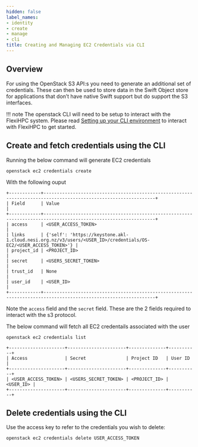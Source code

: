 ```yaml
---
hidden: false
label_names:
- identity
- create
- manage
- cli
title: Creating and Managing EC2 Credentials via CLI
---
```


## Overview

For using the OpenStack S3 API:s you need to generate an additional set of credentials. These can then be used to store data in the Swift Object store for applications that don’t have native Swift support but do support the S3 interfaces.

!!! note
    The openstack CLI will need to be setup to interact with the FlexiHPC system. Please read [Setting up your CLI environment](../set-up-your-cli-environment/index.md) to interact with FlexiHPC to get started.

## Create and fetch credentials using the CLI

Running the below command will generate EC2 credentials

``` { .sh }
openstack ec2 credentials create
```

With the following ouput

``` { .sh .no-copy }
+------------+----------------------------------------------------------------------------------------------------------------+
| Field      | Value                                                                                                          |
+------------+----------------------------------------------------------------------------------------------------------------+
| access     | <USER_ACCESS_TOKEN>                                                                                            |
| links      | {'self': 'https://keystone.akl-1.cloud.nesi.org.nz/v3/users/<USER_ID>/credentials/OS-EC2/<USER_ACCESS_TOKEN>'} |
| project_id | <PROJECT_ID>                                                                                                   |
| secret     | <USERS_SECRET_TOKEN>                                                                                           |
| trust_id   | None                                                                                                           |
| user_id    | <USER_ID>                                                                                                      |
+------------+----------------------------------------------------------------------------------------------------------------+
```

Note the `access` field and the `secret` field. These are the 2 fields required to interact with the s3 protocol.

The below command will fetch all EC2 credentails associated with the user

``` { .sh }
openstack ec2 credentials list
```

``` { .sh .no-copy }
+---------------------+----------------------+--------------+-----------+
| Access              | Secret               | Project ID   | User ID   |
+---------------------+----------------------+--------------+-----------+
| <USER_ACCESS_TOKEN> | <USERS_SECRET_TOKEN> | <PROJECT_ID> | <USER_ID> |
+---------------------+----------------------+--------------+-----------+
```

## Delete credentials using the CLI

Use the access key to refer to the credentials you wish to delete:

``` { .sh }
openstack ec2 credentials delete USER_ACCESS_TOKEN
```
